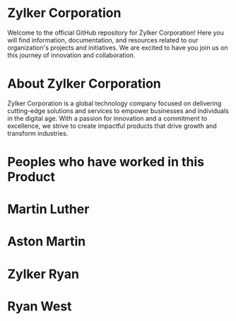 # Zylker Corporation

Welcome to the official GitHub repository for Zylker Corporation! Here you will find information, documentation, and resources related to our organization's projects and initiatives. We are excited to have you join us on this journey of innovation and collaboration.

# About Zylker Corporation

Zylker Corporation is a global technology company focused on delivering cutting-edge solutions and services to empower businesses and individuals in the digital age. With a passion for innovation and a commitment to excellence, we strive to create impactful products that drive growth and transform industries.

# Peoples who have worked in this Product
# Martin Luther
# Aston Martin
# Zylker Ryan
# Ryan West
